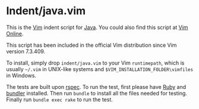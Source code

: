 # Indent/java.vim

This is the [Vim][] indent script for [Java][]. You could also find this script
at [Vim Online][].

This script has been included in the official Vim distribution since Vim
version 7.3.409.

To install, simply drop `indent/java.vim` to your Vim `runtimepath`, which is
usually `~/.vim` in UNIX-like systems and `$VIM_INSTALLATION_FOLDER\vimfiles`
in Windows.

The tests are built upon [rspec][]. To run the test, first please have [Ruby][]
and [bundler][] installed. Then run `bundle` to install all the files needed
for testing. Finally run `bundle exec rake` to run the test.

[Java]: http://java.com
[Ruby]: http://www.ruby-lang.org
[Vim Online]: http://www.vim.org/scripts/script.php?script_id=3899
[Vim]: http://www.vim.org
[bundler]: http://gembundler.com/
[rspec]: http://rspec.info

